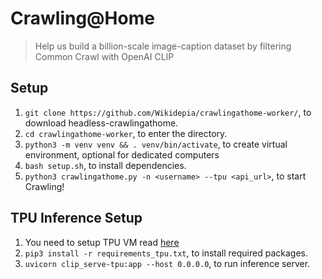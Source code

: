 # Crawling@Home

> Help us build a billion-scale image-caption dataset by filtering Common Crawl with OpenAI CLIP

## Setup

1. `git clone https://github.com/Wikidepia/crawlingathome-worker/`, to download headless-crawlingathome.
2. `cd crawlingathome-worker`, to enter the directory.
3. `python3 -m venv venv && . venv/bin/activate`, to create virtual environment, optional for dedicated computers
4. `bash setup.sh`, to install dependencies.
5. `python3 crawlingathome.py -n <username> --tpu <api_url>`, to start Crawling!

## TPU Inference Setup

1. You need to setup TPU VM read [here](https://cloud.google.com/tpu/docs/jax-quickstart-tpu-vm)
2. `pip3 install -r requirements_tpu.txt`, to install required packages.
3. `uvicorn clip_serve-tpu:app --host 0.0.0.0`, to run inference server.
